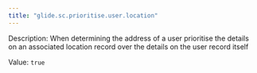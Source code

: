 ```yaml
---
title: "glide.sc.prioritise.user.location"
---
```


Description: When determining the address of a user prioritise the details on an associated location record over the details on the user record itself

Value: `true`